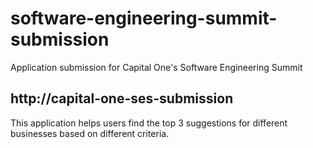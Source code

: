 # software-engineering-summit-submission
Application submission for Capital One's Software Engineering Summit
## http://capital-one-ses-submission
This application helps users find the top 3 suggestions for different businesses based on different criteria.
